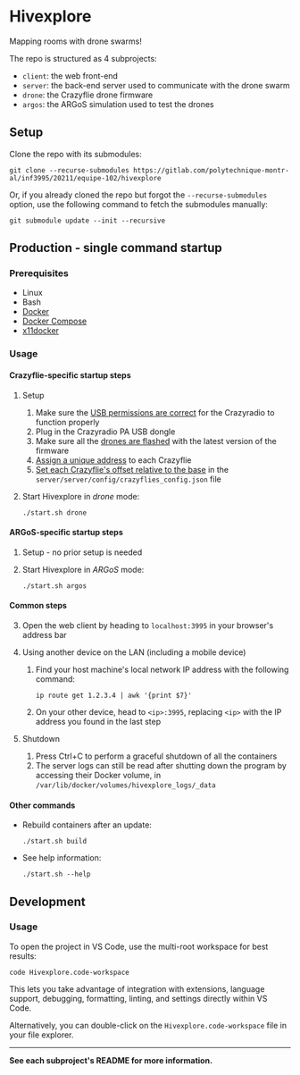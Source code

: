 # Hivexplore

Mapping rooms with drone swarms!

The repo is structured as 4 subprojects:
- `client`: the web front-end
- `server`: the back-end server used to communicate with the drone swarm
- `drone`: the Crazyflie drone firmware
- `argos`: the ARGoS simulation used to test the drones

## Setup

Clone the repo with its submodules:
```
git clone --recurse-submodules https://gitlab.com/polytechnique-montr-al/inf3995/20211/equipe-102/hivexplore
```

Or, if you already cloned the repo but forgot the `--recurse-submodules` option, use the following command to fetch the submodules manually:
```
git submodule update --init --recursive
```

## Production - single command startup

### Prerequisites

- Linux
- Bash
- [Docker](https://docs.docker.com/engine/install/)
- [Docker Compose](https://docs.docker.com/compose/install/)
- [x11docker](https://github.com/mviereck/x11docker)

### Usage

#### Crazyflie-specific startup steps

1. Setup

    1. Make sure the [USB permissions are correct](server/README.md#usb-radio) for the Crazyradio to function properly
    2. Plug in the Crazyradio PA USB dongle
    3. Make sure all the [drones are flashed](drone/README.md#flashing) with the latest version of the firmware
    4. [Assign a unique address](server/README.md#assign-a-crazyflie's-address) to each Crazyflie
    5. [Set each Crazyflie's offset relative to the base](server/README.md#set-a-crazyflie's-offset-relative-to-the-base) in the `server/server/config/crazyflies_config.json` file

2. Start Hivexplore in *drone* mode:

    ```
    ./start.sh drone
    ```

#### ARGoS-specific startup steps

1. Setup - no prior setup is needed

2. Start Hivexplore in *ARGoS* mode:

    ```
    ./start.sh argos
    ```

#### Common steps

3. Open the web client by heading to `localhost:3995` in your browser's address bar

4. Using another device on the LAN (including a mobile device)

    1. Find your host machine's local network IP address with the following command:

        ```
        ip route get 1.2.3.4 | awk '{print $7}'
        ```

    2. On your other device, head to `<ip>:3995`, replacing `<ip>` with the IP address you found in the last step

5. Shutdown

    1. Press Ctrl+C to perform a graceful shutdown of all the containers
    2. The server logs can still be read after shutting down the program by accessing their Docker volume, in `/var/lib/docker/volumes/hivexplore_logs/_data`

#### Other commands

- Rebuild containers after an update:

    ```
    ./start.sh build
    ```

- See help information:

    ```
    ./start.sh --help
    ```

## Development

### Usage

To open the project in VS Code, use the multi-root workspace for best results:
```
code Hivexplore.code-workspace
```

This lets you take advantage of integration with extensions, language support, debugging, formatting, linting, and settings directly within VS Code.

Alternatively, you can double-click on the `Hivexplore.code-workspace` file in your file explorer.

---

**See each subproject's README for more information.**
